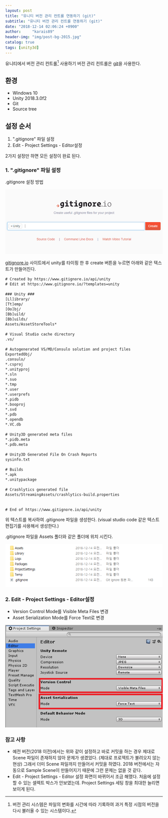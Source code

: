 ```yaml
---
layout: post
title: "유니티 버전 관리 컨트롤 연동하기 (git)"
subtitle: "유니티 버전 관리 컨트롤 연동하기 (git)"
date: "2018-12-14 02:06:24 +0900"
author:     "karais89"
header-img: "img/post-bg-2015.jpg"
catalog: true
tags: [unity3d]
---
```


유니티에서 버전 관리 컨트롤[^1] 사용하기 버전 관리 컨트롤은 [git](https://git-scm.com/)을 사용한다.

## 환경
- Windows 10
- Unity 2018.3.0f2
- Git
- Source tree

## 설정 순서

1. ".gitignore" 파일 설정
2. Edit - Project Settings - Editor설정

2가지 설정만 하면 모든 설정이 완료 된다.

### 1. ".gitignore" 파일 설정

.gitignore 설정 방법

![gitignore folder](/img/in-post/unity3d/2018-12-14-1.png)

[gitignore.io](https://www.gitignore.io/) 사이트에서 unity를 타이핑 한 후 create 버튼을 누르면 아래와 같은 텍스트가 만들어진다.

```gitignore
# Created by https://www.gitignore.io/api/unity
# Edit at https://www.gitignore.io/?templates=unity

### Unity ###
[Ll]ibrary/
[Tt]emp/
[Oo]bj/
[Bb]uild/
[Bb]uilds/
Assets/AssetStoreTools*

# Visual Studio cache directory
.vs/

# Autogenerated VS/MD/Consulo solution and project files
ExportedObj/
.consulo/
*.csproj
*.unityproj
*.sln
*.suo
*.tmp
*.user
*.userprefs
*.pidb
*.booproj
*.svd
*.pdb
*.opendb
*.VC.db

# Unity3D generated meta files
*.pidb.meta
*.pdb.meta

# Unity3D Generated File On Crash Reports
sysinfo.txt

# Builds
*.apk
*.unitypackage

# Crashlytics generated file
Assets/StreamingAssets/crashlytics-build.properties


# End of https://www.gitignore.io/api/unity
```

위 텍스트를 복사하여 .gitignore 파일을 생성한다. (visual studio code 같은 텍스트 편집기를 사용해서 생성한다.)

.gitignore 파일을 Assets 폴더와 같은 폴더에 위치 시킨다.

![gitignore folder](/img/in-post/unity3d/2018-12-14-2.png)

### 2. Edit - Project Settings - Editor설정
  - Version Control Mode를 Visible Meta Files 변경
  - Asset Serialization Mode를 Force Text로 변경

![gitignore folder](/img/in-post/unity3d/2018-12-14-3.png)

### 참고 사항

- 예전 버전(2018 이전)에서는 위와 같이 설정하고 바로 커밋을 하는 경우 제대로 Scene 파일이 존재하지 않아 문제가 생겼었다. (제대로 프로젝트가 불려오지 않는 현상) 그래서 더미 Scene 파일까지 만들어서 커밋을 하였다.
2018 버전에서는 자동으로 Sample Scene이 만들어지기 때문에 그런 문제는 없을 것 같다.
- Edit - Project Settings - Editor 설정 화면이 바뀌어서 조금 해맸다. 처음에 설정 할 수 있는 셀렉트 박스가 안보였는데. Project Settings 세팅 창을 최대한 늘리면 보이게 된다.

[^1]: 버전 관리 시스템은 파일의 변화를 시간에 따라 기록하여 과거 특정 시점의 버전을 다시 불러올 수 있는 시스템이다.